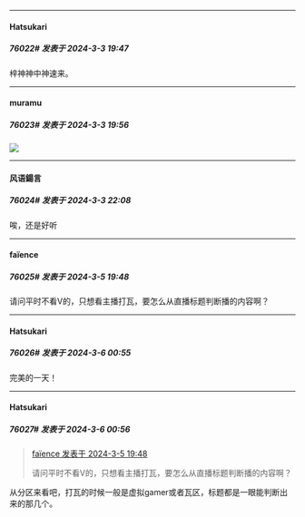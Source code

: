 ﻿*****

####  Hatsukari  
##### 76022#       发表于 2024-3-3 19:47

梓神神中神速来。


*****

####  muramu  
##### 76023#       发表于 2024-3-3 19:56

<img src="https://static.saraba1st.com/image/smiley/face2017/072.png" referrerpolicy="no-referrer">


*****

####  风语鍚言  
##### 76024#       发表于 2024-3-3 22:08

唉，还是好听


*****

####  faïence  
##### 76025#       发表于 2024-3-5 19:48

请问平时不看V的，只想看主播打瓦，要怎么从直播标题判断播的内容啊？


*****

####  Hatsukari  
##### 76026#       发表于 2024-3-6 00:55

完美的一天！

*****

####  Hatsukari  
##### 76027#       发表于 2024-3-6 00:56

<blockquote><a href="httphttps://bbs.saraba1st.com/2b/forum.php?mod=redirect&amp;goto=findpost&amp;pid=64157280&amp;ptid=2040827" target="_blank">faïence 发表于 2024-3-5 19:48</a>

请问平时不看V的，只想看主播打瓦，要怎么从直播标题判断播的内容啊？</blockquote>
从分区来看吧，打瓦的时候一般是虚拟gamer或者瓦区，标题都是一眼能判断出来的那几个。

